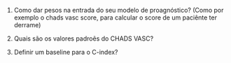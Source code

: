 1. Como dar pesos na entrada do seu modelo de proagnóstico? (Como por exemplo o chads vasc score, para calcular o score de um paciênte ter derrame)

2. Quais são os valores padroẽs do CHADS VASC?

3. Definir um baseline para o C-index?